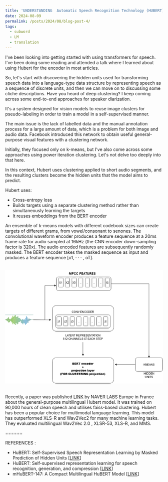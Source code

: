 ```yaml
---
title: 'UNDERSTANDING  Automatic Speech Recognition Technology (HUBERT) (contd.) '
date: 2024-08-09
permalink: /posts/2024/08/blog-post-4/
tags:
  - subword
  - LM
  - translation
---
```

I've been looking into getting started with using transformers for speech. I've been doing some reading and attended a talk where I learned about using Hubert for the encoder in most articles. 

So, let's start with discovering the hidden units used for transforming speech data into a language-type data structure by representing speech as a sequence of discrete units, and then we can move on to discussing some cliche descriptions. Have you heard of deep clustering? I keep coming across some end-to-end approaches for speaker diarization. 

It's a system designed for vision models to reuse image clusters for pseudo-labeling in order to train a model in a self-supervised manner.


The main issue is the lack of labelled data and the manual annotation process for a large amount of data, which is a problem for both image and audio data. Facebook introduced this network to obtain useful general-purpose visual features with a clustering network. 

Initially, they focused only on k-means, but I've also come across some approaches using power iteration clustering. Let's not delve too deeply into that here. 

In this context, Hubert uses clustering applied to short audio segments, and the resulting clusters become the hidden units that the model aims to predict. 


Hubert uses: 
- Cross-entropy loss 
- Builds targets using a separate clustering method rather than simultaneously learning the targets 
- It reuses embeddings from the BERT encoder


An ensemble of k-means models with different codebook sizes can create targets of different grams, from vowel/consonant to senones. The convolutional waveform encoder produces a feature sequence at a 20ms frame rate for audio sampled at 16kHz (the CNN encoder down-sampling factor is 320x). 
The audio encoded features are subsequently randomly masked. The BERT encoder takes the masked sequence as input and produces a feature sequence [o1, · · · , oT].

<br>

<center>
<img src="https://raw.githubusercontent.com/somiljain7/somiljain7.github.io/main/images/hubert.png">
</center>

<br>

Recently, a paper was published <a href="https://arxiv.org/pdf/2406.06371">LINK</a> by NAVER LABS Europe in France about the general-purpose multilingual Hubert model. It was trained on 90,000 hours of clean speech and utilises faiss-based clustering. Hubert has been a popular choice for multimodal language learning. This model has outperformed XLS-R and Wav2Vec2 for many machine learning tasks. They evaluated multilingual Wav2Vec 2.0 , XLSR-53, XLS-R, and MMS.

======


REFERENCES :
-  HuBERT: Self-Supervised Speech Representation Learning by Masked Prediction of Hidden Units [<a href="https://arxiv.org/abs/2106.07447">LINK</a>]
-  HuBERT: Self-supervised representation learning for speech recognition, generation, and compression  [<a href="https://ai.meta.com/blog/hubert-self-supervised-representation-learning-for-speech-recognition-generation-and-compression/">LINK</a>]
-  mHuBERT-147: A Compact Multilingual HuBERT Model [<a href="https://arxiv.org/pdf/2406.06371">LINK</a>]


